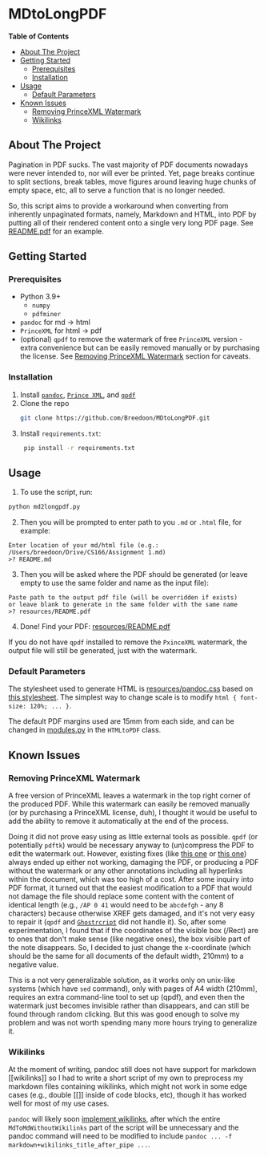 # MDtoLongPDF

**Table of Contents**

- [About The Project](#about-the-project)
- [Getting Started](#getting-started)
	- [Prerequisites](#prerequisites)
	- [Installation](#installation)
- [Usage](#usage)
    -  [Default Parameters](#default-parameters)
- [Known Issues](#known-issues)
	- [Removing PrinceXML Watermark](#removing-princexml-watermark)
	- [Wikilinks](#wikilinks)

## About The Project  

Pagination in PDF sucks. The vast majority of PDF documents nowadays were never intended to, nor will ever be printed. Yet, page breaks continue to split sections, break tables, move figures around leaving huge chunks of empty space, etc, all to serve a function that is no longer needed. 

So, this script aims to provide a workaround when converting from inherently unpaginated formats, namely, Markdown and HTML, into PDF by putting all of their rendered content onto a single very long PDF page. See [README.pdf](resources/README.pdf) for an example.

## Getting Started  
  
### Prerequisites  
  
* Python 3.9+
    * `numpy`
    * `pdfminer`
* `pandoc` for md -> html
* `PrinceXML` for html -> pdf
* (optional) `qpdf` to remove the watermark of free `PrinceXML` version - extra convenience but can be easily removed manually or by purchasing the license. See [Removing PrinceXML Watermark](#removing-princexml-watermark) section for caveats. 
  
### Installation  

1. Install [`pandoc`](https://pandoc.org/installing.html), [`Prince XML`](https://www.princexml.com/), and [`qpdf`](https://formulae.brew.sh/formula/qpdf)
2. Clone the repo  
    ```sh  
    git clone https://github.com/Breedoon/MDtoLongPDF.git
    ```  
3. Install `requirements.txt`:
   ```sh  
    pip install -r requirements.txt
   ```  

## Usage  
  
1. To use the script, run:

```sh
python md2longpdf.py
```

2. Then you will be prompted to enter path to you `.md` or `.html` file, for example:

```
Enter location of your md/html file (e.g.: /Users/breedoon/Drive/CS166/Assignment 1.md)
>? README.md
```

3. Then you will be asked where the PDF should be generated (or leave empty to use the same folder and name as the input file):

```
Paste path to the output pdf file (will be overridden if exists)
or leave blank to generate in the same folder with the same name
>? resources/README.pdf
```
4. Done! Find your PDF: [resources/README.pdf](resources/README.pdf)

If you do not have `qpdf` installed to remove the `PxinceXML` watermark, the output file will still be generated, just with the watermark. 

### Default Parameters

The stylesheet used to generate HTML is [resources/pandoc.css](resources/pandoc.css) based on [this stylesheet](https://gist.github.com/killercup/5917178). The simplest way to change scale is to modify `html { font-size: 120%; ... }`.

The default PDF margins used are 15mm from each side, and can be changed in [modules.py](modules.py) in the `HTMLtoPDF` class.

## Known Issues

### Removing PrinceXML Watermark

A free version of PrinceXML leaves a watermark in the top right corner of the produced PDF. While this watermark can easily be removed manually (or by purchasing a PrinceXML license, duh), I thought it would be useful to add the ability to remove it automatically at the end of the process.

Doing it did not prove easy using as little external tools as possible. `qpdf` (or potentially `pdftk`) would be necessary anyway to (un)compress the PDF to edit the watermark out. However, existing fixes (like [this one](http://www.alecjacobson.com/weblog/?p=4455) or [this one](https://stackoverflow.com/questions/49598797/remove-pdf-annotations-via-command-line)) always ended up either not working, damaging the PDF, or producing a PDF without the watermark or any other annotations including all hyperlinks within the document, which was too high of a cost. After some inquiry into PDF format, it turned out that the easiest modification to a PDF that would not damage the file should replace some content with the content of identical length (e.g., `/AP 0 41` would need to be `abcdefgh` - any 8 characters) because otherwise XREF gets damaged, and it's not very easy to repair it (`qpdf` and [`Ghostrcript`](https://superuser.com/questions/278562/how-can-i-fix-repair-a-corrupted-pdf-file) did not handle it). So, after some experimentation, I found that if the coordinates of the visible box (/Rect) are to ones that don't make sense (like negative ones), the box visible part of the note disappears. So, I decided to just change the x-coordinate (which should be the same for all documents of the default width, 210mm) to a negative value.

This is a not very generalizable solution, as it works only on unix-like systems (which have `sed` command), only with pages of A4 width (210mm), requires an extra command-line tool to set up (qpdf), and even then the watermark just becomes invisible rather than disappears, and can still be found through random clicking. But this was good enough to solve my problem and was not worth spending many more hours trying to generalize it.

### Wikilinks

At the moment of writing, pandoc still does not have support for markdown \[\[wikilinks\]\] so I had to write a short script of my own to preprocess my markdown files containing wikilinks, which might not work in some edge cases (e.g., double \[\[\]\] inside of code blocks, etc), though it has worked well for most of my use cases. 

`pandoc`  will likely soon [implement wikilinks](https://github.com/jgm/pandoc/issues/2923), after which the entire `MdToMdWithoutWikilinks` part of the script will be unnecessary and the pandoc command will need to be modified to include `pandoc ... -f markdown+wikilinks_title_after_pipe ...`.
